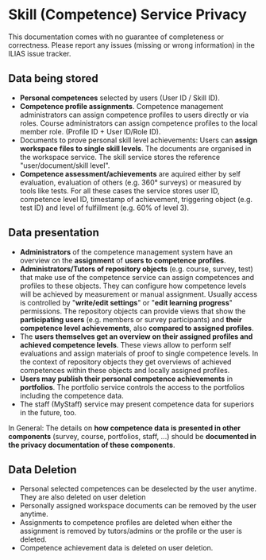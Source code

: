 # Skill (Competence) Service Privacy

This documentation comes with no guarantee of completeness or correctness. Please report any issues (missing or wrong information) in the ILIAS issue tracker.

## Data being stored

- **Personal competences** selected by users (User ID / Skill ID).
- **Competence profile assignments**. Competence management administrators can assign competence profiles to users directly or via roles. Course administrators can assign competence profiles to the local member role. (Profile ID + User ID/Role ID).
- Documents to prove personal skill level achievements: Users can **assign workspace files to single skill levels**. The documents are organised in the workspace service. The skill service stores the reference "user/document/skill level".
- **Competence assessment/achievements** are aquired either by self evaluation, evaluation of others (e.g. 360° surveys) or measured by tools like tests. For all these cases the service stores user ID, competence level ID, timestamp of achievement, triggering object (e.g. test ID) and level of fulfillment (e.g. 60% of level 3).


## Data presentation

- **Administrators** of the competence management system have an overview on the **assignment** of **users to competence profiles**.
- **Administrators/Tutors of repository objects** (e.g. course, survey, test) that make use of the competence service can assign competences and profiles to these objects. They can configure how competence levels will be achieved by measurement or manual assignment. Usually access is controlled by "**write/edit settings**" or "**edit learning progress**" permissions. The repository objects can provide views that show the **participating users** (e.g. members or survey participants) and **their competence level achievements**, also **compared to assigned profiles**.
- The **users themselves get an overview on their assigned profiles and achieved competence levels**. These views allow to perform self evaluations and assign materials of proof to single competence levels. In the context of repository objects they get overviews of achieved competences within these objects and locally assigned profiles.
- **Users may publish their personal competence achievements** in **portfolios**. The portfolio service controls the access to the portfolios including the competence data.
- The staff (MyStaff) service may present competence data for superiors in the future, too.

In General: The details on **how competence data is presented in other components** (survey, course, portfolios, staff, ...) should be **documented in the privacy documentation of these components**.

## Data Deletion

- Personal selected competences can be deselected by the user anytime. They are also deleted on user deletion
- Personally assigned workspace documents can be removed by the user anytime.
- Assignments to competence profiles are deleted when either the assignment is removed by tutors/admins or the profile or the user is deleted.
- Competence achievement data is deleted on user deletion.